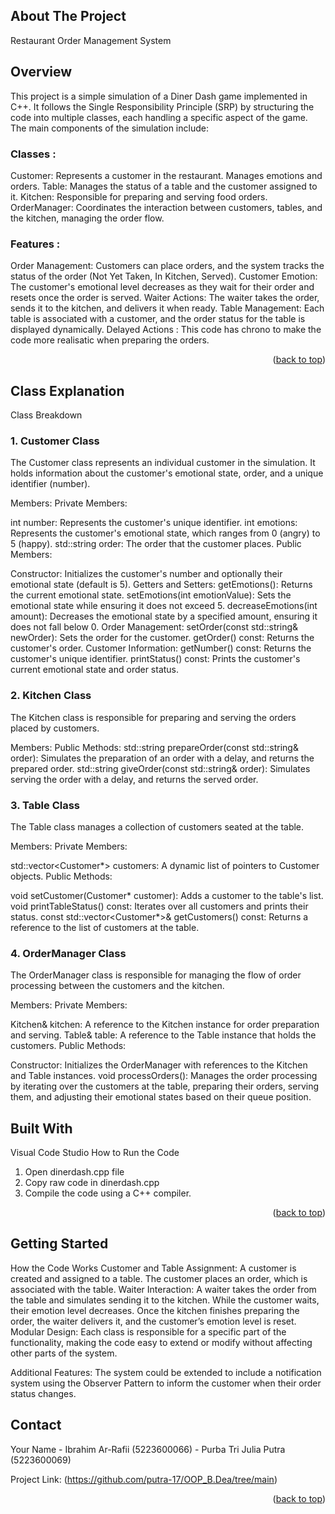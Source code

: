 <!-- ABOUT THE PROJECT -->
## About The Project
Restaurant Order Management System

## Overview
This project is a simple simulation of a Diner Dash game implemented in C++. It follows the Single Responsibility Principle (SRP) by structuring the code into multiple classes, each handling a specific aspect of the game. The main components of the simulation include:

### Classes :
Customer: Represents a customer in the restaurant. Manages emotions and orders.
Table: Manages the status of a table and the customer assigned to it.
Kitchen: Responsible for preparing and serving food orders.
OrderManager: Coordinates the interaction between customers, tables, and the kitchen, managing the order flow.

### Features :
Order Management: Customers can place orders, and the system tracks the status of the order (Not Yet Taken, In Kitchen, Served).
Customer Emotion: The customer's emotional level decreases as they wait for their order and resets once the order is served.
Waiter Actions: The waiter takes the order, sends it to the kitchen, and delivers it when ready.
Table Management: Each table is associated with a customer, and the order status for the table is displayed dynamically.
Delayed Actions : This code has chrono to make the code more realisatic when preparing the orders.


<p align="right">(<a href="#readme-top">back to top</a>)</p>

## Class Explanation
Class Breakdown

### 1. Customer Class
The Customer class represents an individual customer in the simulation. It holds information about the customer's emotional state, order, and a unique identifier (number).

Members:
Private Members:

int number: Represents the customer's unique identifier.
int emotions: Represents the customer's emotional state, which ranges from 0 (angry) to 5 (happy).
std::string order: The order that the customer places.
Public Members:

Constructor: Initializes the customer's number and optionally their emotional state (default is 5).
Getters and Setters:
getEmotions(): Returns the current emotional state.
setEmotions(int emotionValue): Sets the emotional state while ensuring it does not exceed 5.
decreaseEmotions(int amount): Decreases the emotional state by a specified amount, ensuring it does not fall below 0.
Order Management:
setOrder(const std::string& newOrder): Sets the order for the customer.
getOrder() const: Returns the customer's order.
Customer Information:
getNumber() const: Returns the customer's unique identifier.
printStatus() const: Prints the customer's current emotional state and order status.

### 2. Kitchen Class
The Kitchen class is responsible for preparing and serving the orders placed by customers.

Members:
Public Methods:
std::string prepareOrder(const std::string& order): Simulates the preparation of an order with a delay, and returns the prepared order.
std::string giveOrder(const std::string& order): Simulates serving the order with a delay, and returns the served order.

### 3. Table Class
The Table class manages a collection of customers seated at the table.

Members:
Private Members:

std::vector<Customer*> customers: A dynamic list of pointers to Customer objects.
Public Methods:

void setCustomer(Customer* customer): Adds a customer to the table's list.
void printTableStatus() const: Iterates over all customers and prints their status.
const std::vector<Customer*>& getCustomers() const: Returns a reference to the list of customers at the table.

### 4. OrderManager Class
The OrderManager class is responsible for managing the flow of order processing between the customers and the kitchen.

Members:
Private Members:

Kitchen& kitchen: A reference to the Kitchen instance for order preparation and serving.
Table& table: A reference to the Table instance that holds the customers.
Public Methods:

Constructor: Initializes the OrderManager with references to the Kitchen and Table instances.
void processOrders(): Manages the order processing by iterating over the customers at the table, preparing their orders, serving them, and adjusting their emotional states based on their queue position.


## Built With

Visual Code Studio
How to Run the Code
1. Open dinerdash.cpp file
2. Copy raw code in dinerdash.cpp 
3. Compile the code using a C++ compiler.

<p align="right">(<a href="#readme-top">back to top</a>)</p>


## Getting Started

How the Code Works
Customer and Table Assignment: A customer is created and assigned to a table. The customer places an order, which is associated with the table.
Waiter Interaction: A waiter takes the order from the table and simulates sending it to the kitchen. While the customer waits, their emotion level decreases. Once the kitchen finishes preparing the order, the waiter delivers it, and the customer’s emotion level is reset.
Modular Design: Each class is responsible for a specific part of the functionality, making the code easy to extend or modify without affecting other parts of the system.

Additional Features: The system could be extended to include a notification system using the Observer Pattern to inform the customer when their order status changes.

## Contact
  
Your Name - Ibrahim Ar-Rafii        (5223600066)
          - Purba Tri Julia Putra   (5223600069)

Project Link: (https://github.com/putra-17/OOP_B.Dea/tree/main)

<p align="right">(<a href="#readme-top">back to top</a>)</p>
